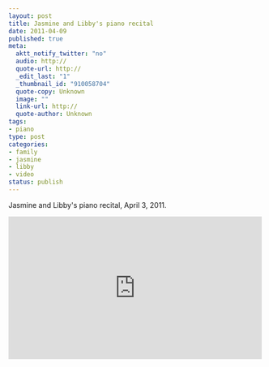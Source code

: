 ```yaml
--- 
layout: post
title: Jasmine and Libby's piano recital
date: 2011-04-09
published: true
meta: 
  aktt_notify_twitter: "no"
  audio: http://
  quote-url: http://
  _edit_last: "1"
  _thumbnail_id: "910058704"
  quote-copy: Unknown
  image: ""
  link-url: http://
  quote-author: Unknown
tags: 
- piano
type: post
categories: 
- family
- jasmine
- libby
- video
status: publish
---
```

Jasmine and Libby's piano recital, April 3, 2011. 

<iframe src="http://player.vimeo.com/video/22164288?title=0&amp;byline=0&amp;color=0" frameborder="0" height="281" width="500"></iframe>
